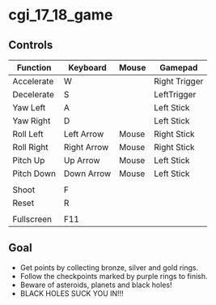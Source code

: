 # cgi_17_18_game

## Controls

| Function     |   Keyboard     |  Mouse   |   Gamepad       |
| ------------ | -------------- | -------- | --------------- |
| Accelerate   |   W            |          |   Right Trigger |
| Decelerate   |   S            |          |   LeftTrigger   |
| Yaw Left     |   A            |          |   Left Stick    |
| Yaw Right    |   D            |          |   Left Stick    |
| Roll Left    |   Left Arrow   |  Mouse   |   Right Stick   |
| Roll Right   |   Right Arrow  |  Mouse   |   Right Stick   |
| Pitch Up     |   Up Arrow     |  Mouse   |   Left Stick    |
| Pitch Down   |   Down Arrow   |  Mouse   |   Left Stick    |
|              |                |          |                 |
| Shoot        |   F            |          |                 |
| Reset        |   R            |          |                 |
|              |                |          |                 |
| Fullscreen   |   F11          |          |                 |

## Goal

- Get points by collecting bronze, silver and gold rings.  
- Follow the checkpoints marked by purple rings to finish.  
- Beware of asteroids, planets and black holes!  
- BLACK HOLES SUCK YOU IN!!!

